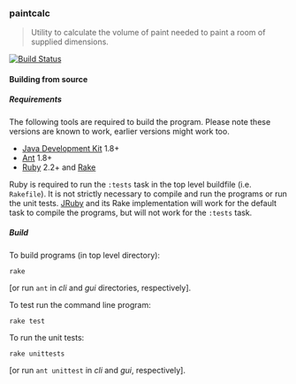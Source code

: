 ### paintcalc
> Utility to calculate the volume of paint needed to paint a room of supplied dimensions.

[![Build Status](https://travis-ci.org/stpettersens/paintcalc.svg?branch=master)](https://travis-ci.org/stpettersens/paintcalc)

#### Building from source

##### Requirements

The following tools are required to build the program. Please note these versions are known to work, earlier versions might work too.

* [Java Development Kit](http://java.sun.com) 1.8+
* [Ant](https://ant.apache.org) 1.8+
* [Ruby](https://www.ruby-lang.org/en) 2.2+ and [Rake](https://ruby.github.io/rake)

Ruby is required to run the `:tests` task in the top level
buildfile (i.e. `Rakefile`). It is not strictly necessary to compile and run the programs or run the unit tests. [JRuby](http://jruby.org) and its Rake implementation will work for the default task to compile the programs, but will not work for the `:tests` task.

##### Build

To build programs (in top level directory):

`rake`

[or run `ant` in *cli* and *gui* directories, respectively].

To test run the command line program:

`rake test`

To run the unit tests:

`rake unittests`

[or run `ant unittest` in *cli* and *gui*, respectively].
